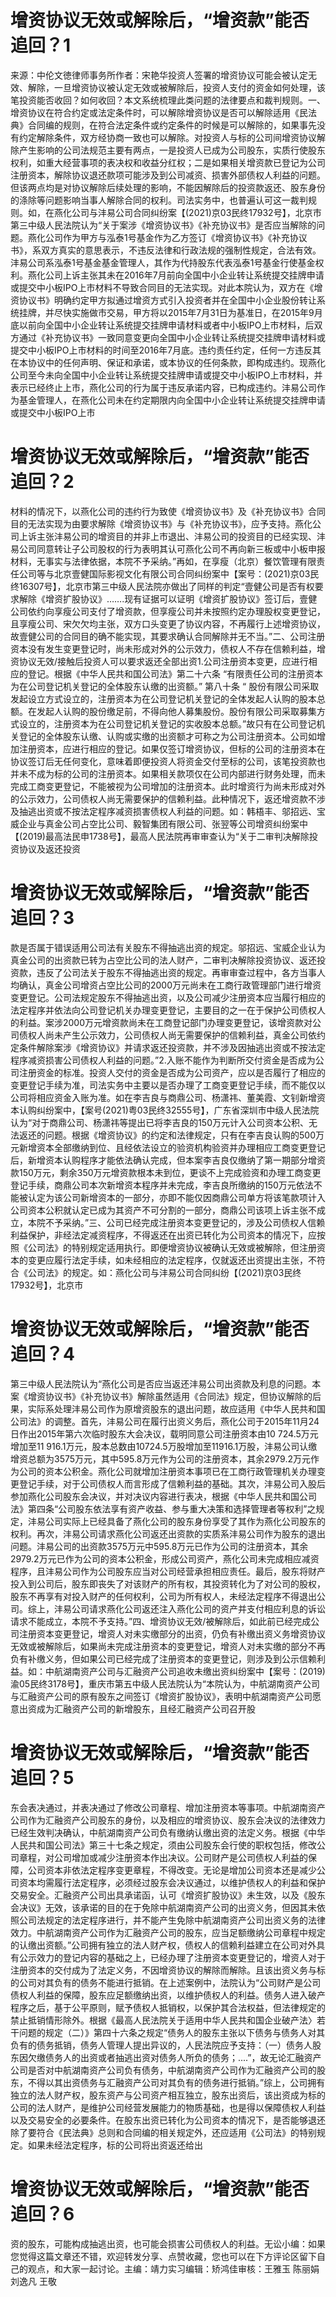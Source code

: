 # 增资协议无效或解除后，“增资款”能否追回？1

来源：中伦文徳律师事务所作者：宋艳华投资人签署的增资协议可能会被认定无效、解除，一旦增资协议被认定无效或被解除后，投资人支付的资金如何处理，该笔投资能否收回？如何收回？本文系统梳理此类问题的法律要点和裁判规则。一、增资协议在符合约定或法定条件时，可以解除增资协议是否可以解除适用《民法典》合同编的规则，在符合法定条件或约定条件的时候是可以解除的，如果事先没有约定解除条件，双方经协商一致也可以解除。对投资人与标的公司间增资协议解除产生影响的公司法规范主要有两点，一是投资人已成为公司股东，实质行使股东权利，如重大经营事项的表决权和收益分红权；二是如果相关增资款已登记为公司注册资本，解除协议退还款项可能涉及到公司减资、损害外部债权人利益的问题。但该两点均是对协议解除后续处理的影响，不能因解除后的投资款返还、股东身份的涤除等问题影响当事人解除合同的权利。司法实务中，也普遍认可这一裁判规则。如，在燕化公司与沣易公司合同纠纷案【(2021)京03民终17932号】，北京市第三中级人民法院认为“关于案涉《增资协议书》《补充协议书》是否应当解除的问题。燕化公司作为甲方与泓泰1号基金作为乙方签订《增资协议书》《补充协议书》，系双方真实的意思表示，不违反法律和行政法规的强制性规定，合法有效。沣易公司系泓泰1号基金基金管理人，其作为代持股东代表泓泰1号基金行使基金权利。燕化公司上诉主张其未在2016年7月前向全国中小企业转让系统提交挂牌申请或提交中小板IPO上市材料不导致合同目的无法实现。对此本院认为，双方在《增资协议书》明确约定甲方拟通过增资方式引入投资者并在全国中小企业股份转让系统挂牌，并尽快实施做市交易，甲方将以2015年7月31日为基准日，在2015年9月底以前向全国中小企业转让系统提交挂牌申请材料或者中小板IPO上市材料，后双方通过《补充协议书》一致同意变更向全国中小企业转让系统提交挂牌申请材料或提交中小板IPO上市材料的时间至2016年7月底。违约责任约定，任何一方违反其在本协议中的任何声明、保证和承诺，或本协议的任何条款，即构成违约。现燕化公司至今未向全国中小企业转让系统提交挂牌申请或提交中小板IPO上市材料，并表示已经终止上市，燕化公司的行为属于违反承诺内容，已构成违约。沣易公司作为基金管理人，在燕化公司未在约定期限内向全国中小企业转让系统提交挂牌申请或提交中小板IPO上市

# 增资协议无效或解除后，“增资款”能否追回？2

材料的情况下，以燕化公司的违约行为致使《增资协议书》及《补充协议书》合同目的无法实现为由要求解除《增资协议书》与《补充协议书》，应予支持。燕化公司上诉主张沣易公司的增资目的并非上市退出、沣易公司的投资目的已经实现、沣易公司同意转让子公司股权的行为表明其认可燕化公司不再向新三板或中小板申报材料，无事实与法律依据，本院不予采纳。”再如，在享瘦（北京）餐饮管理有限责任公司等与北京壹健国际影视文化有限公司合同纠纷案中【案号：(2021)京03民终16307号】，北京市第三中级人民法院亦做出了同样的判定“壹健公司是否有权要求解除《增资扩股协议》…….现有证据可以证明《增资扩股协议》签订后，壹健公司依约向享瘦公司支付了增资款，但享瘦公司并未按照约定办理股权变更登记，且享瘦公司、宋欠欠均主张，双方口头变更了协议内容，不再履行上述增资协议，故壹健公司的合同目的确不能实现，其要求确认合同解除并无不当。”二、公司注册资本没有发生变更登记时，尚未形成对外的公示效力，债权人不存在信赖利益，增资协议无效/接触后投资人可以要求返还全部出资1.公司注册资本变更，应进行相应的登记。根据《中华人民共和国公司法》第二十六条   “有限责任公司的注册资本为在公司登记机关登记的全体股东认缴的出资额。” 第八十条  “ 股份有限公司采取发起设立方式设立的，注册资本为在公司登记机关登记的全体发起人认购的股本总额。在发起人认购的股份缴足前，不得向他人募集股份。股份有限公司采取募集方式设立的，注册资本为在公司登记机关登记的实收股本总额。”故只有在公司登记机关登记的全体股东认缴、认购或实缴的出资额才可称之为公司注册资本。公司如增加注册资本，应进行相应的登记。如果仅签订增资协议，但标的公司的注册资本在协议签订后无任何变化，意味着即便投资人将资金交付至标的公司，该笔投资款也并未不成为标的公司的注册资本。如果相关款项仅在公司内部进行财务处理，而未完成工商变更登记，不能被视为公司增加的注册资本。此时增资行为尚未形成对外的公示效力，公司债权人尚无需要保护的信赖利益。此种情况下，返还增资款不涉及抽逃出资或不按法定程序减资损害债权人利益的问题。如：韩梧丰、邬招远、宝威企业与真金公司占空比公司、毅智集团有限公司、张翌等公司增资纠纷案中【(2019)最高法民申1738号】，最高人民法院再审审查认为“关于二审判决解除投资协议及返还投资

# 增资协议无效或解除后，“增资款”能否追回？3

款是否属于错误适用公司法有关股东不得抽逃出资的规定。邬招远、宝威企业认为真金公司的出资款已转为占空比公司的法人财产，二审判决解除投资协议、返还投资款，违反了公司法关于股东不得抽逃出资的规定。再审审查过程中，各方当事人均确认，真金公司增资占空比公司的2000万元尚未在工商行政管理部门进行增资变更登记。公司法规定股东不得抽逃出资，以及公司减少注册资本应当履行相应的法定程序并依法向公司登记机关办理变更登记，主要目的之一在于保护公司债权人的利益。案涉2000万元增资款尚未在工商登记部门办理变更登记，该增资款对公司债权人尚未产生公示效力，公司债权人尚无需要保护的信赖利益，真金公司依约定条件解除案涉《增资协议》并请求返还投资款，并不涉及因抽逃出资或不按法定程序减资损害公司债权人利益的问题。”2.入账不能作为判断所交付资金是否成为公司注册资金的标准。投资人交付的资金是否成为公司资产，应以是否履行了相应的变更登记手续为准，司法实务中主要以是否办理了工商变更登记手续，而不能仅以公司将相应资金入账为准。如在李吉良与商鼎公司、杨潇祎、董美霞、文钊新增资本认购纠纷案中，【案号(2021)粤03民终32555号】，广东省深圳市中级人民法院认为“对于商鼎公司、杨潇祎等提出已将李吉良的150万元计入公司资本公积、无法返还的问题。根据《增资协议》的约定和法律规定，只有在李吉良认购的500万元新增资本全部缴纳到位、且经依法设立的验资机构验资并办理相应工商变更登记后，新增资本认购程序才能依法确认完成，但本案李吉良仅缴纳了第一期部分增资款150万元，剩余350万元增资款根本未到位，更谈不上完成验资和办理工商变更登记手续，商鼎公司本次新增资本程序并未完成，李吉良所缴纳的150万元依法不能被认定为该公司新增资本的一部分，亦即不能仅因商鼎公司单方将该笔款项计入公司资本公积就认定已成为其资产不可分割的一部分，商鼎公司该项上诉主张不成立，本院不予采纳。”三、公司已经完成注册资本变更登记的，涉及公司债权人信赖利益保护，非经法定减资程序，不得返还在出资已转化为公司资本的情况下，应按照《公司法》的特别规定适用执行。即便增资协议被确认无效或被解除，但注册资本的变更应履行法定手续，如未经相应的法定程序，仅就返还出资提出主张，不符合《公司法》的规定。如：燕化公司与沣易公司合同纠纷【(2021)京03民终17932号】，北京市

# 增资协议无效或解除后，“增资款”能否追回？4

第三中级人民法院认为“燕化公司是否应当返还沣易公司出资款及利息的问题。本案《增资协议书》《补充协议书》解除虽然适用《合同法》规定，但协议解除的后果，实际系处理沣易公司作为原增资股东的退出问题，故应适用《中华人民共和国公司法》的调整。首先，沣易公司在履行出资义务后，燕化公司于2015年11月24日作出2015年第六次临时股东大会决议，载明同意公司注册资本由10 724.5万元增加至11 916.1万元，股本总数由10724.5万股增加至11916.1万股，沣易公司认缴增资总额为3575万元，其中595.8万元作为公司的注册资本，其余2979.2万元作为公司的资本公积金。燕化公司就增加注册资本事项已在工商行政管理机关办理变更登记手续，对于公司债权人而言形成了信赖利益的基础。其次，沣易公司入股后参加燕化公司股东会决议，并对决议内容进行表决，根据《中华人民共和国公司法》第四条“公司股东依法享有资产收益、参与重大决策和选择管理者等权利”之规定，沣易公司实际上已经具备了燕化公司的股东身份享受了其作为燕化公司股东的权利。再次，沣易公司请求燕化公司返还出资款的实质系沣易公司作为股东的退出问题。沣易公司的出资款3575万元中595.8万元已作为公司的注册资本，其余2979.2万元已作为公司的资本公积金，形成公司资产，燕化公司未完成相应减资程序，且沣易公司作为公司股东应当对公司经营承担相应责任。最后，股东将财产投入到公司后，股东即丧失了对该财产的所有权，其投资转化为了对公司的股权，股东不再享有对投入财产的任何权利，公司为所有权人，未经法定程序不得退出公司。综上，沣易公司请求燕化公司返还注入燕化公司的资产并支付相应利息的诉讼请求不能成立，本院不予支持。”四、增资协议无效/被解除后，如此前已经完成公司注册资本变更登记，增资人对未实缴部分的出资，仍负有补缴出资义务增资协议无效或被解除后，如果尚未完成注册资本的变更登记，增资人对未实缴的部分不再负有补缴义务，但如果公司已经完成了注册资本的变更登记，则涉及到公示信赖利益。如：中航湖南资产公司与汇融资产公司追收未缴出资纠纷案中【案号：(2019)渝05民终3178号】，重庆市第五中级人民法院认为“本院认为，中航湖南资产公司与汇融资产公司的原有股东之间签订《增资扩股协议》，表明中航湖南资产公司愿意出资成为汇融资产公司的新增股东，且经汇融资产公司召开股

# 增资协议无效或解除后，“增资款”能否追回？5

东会表决通过，并表决通过了修改公司章程、增加注册资本等事项。中航湖南资产公司作为汇融资产公司股东的身份，以及相应的增资协议、股东会决议的法律效力已经生效判决确认，中航湖南资产公司负有缴纳认缴出资的法定义务。根据《中华人民共和国公司法》第三十七条之规定，须由公司股东会行使的职权包括，修改公司章程，对公司增加或减少注册资本作出决议。公司财产是公司债权人利益的保障，公司资本非依法定程序变更章程，不得改变。无论是增加公司资本还是减少公司资本均需履行法定程序，必须经过股东会决议通过，以维护债权人的利益和保护交易安全。汇融资产公司出具承诺函，认可《增资扩股协议》未生效，以及《股东会决议》无效，该承诺的目的在于免除中航湖南资产公司的出资义务，但因其未依照公司法规定的法定程序进行，并不能产生免除中航湖南资产公司出资义务的法律效力。中航湖南资产公司作为汇融资产公司的股东，应当足额缴纳公司章程中规定的认缴出资额。”公司拥有独立的法人财产权，债权人的信赖利益建立在公司对外具有公示效力的登记内容的基础之上，已经办理了注册资本变更登记的，增资人对于注册资本的交付成为了法定义务，不因增资协议的解除而解除。且该出资义务与标的公司对其负有的债务不能进行抵销。在上述案例中，法院认为“公司财产是公司债权人利益的保障，股东应足额缴纳出资，以维护债权人的利益。债务人进入破产程序之后，基于公平原则，赋予债权人抵销权，以保护其合法权益，但法律规定的禁止抵销情形除外。根据《最高人民法院关于适用中华人民共和国企业破产法〉若干问题的规定（二）》第四十六条之规定“债务人的股东主张以下债务与债务人对其负有的债务抵销，债务人管理人提出异议的，人民法院应予支持：（一）债务人股东因欠缴债务人的出资或者抽逃出资对债务人所负的债务；....”，故无论汇融资产公司是否对中航湖南资产公司负有债务，中航湖南资产公司作为汇融资产公司的股东，不得以其出资债务与汇融资产公司对其负有的债务进行抵销。”综上，公司拥有独立的法人财产权，股东资产与公司资产相互独立，股东出资后，该出资成为标的公司的法人财产，是维护公司经营发展能力的物质基础，也是得以保障债权人利益以及交易安全的必要条件。在股东出资已转化为公司资本的情况下，是否能够退还除了要符合《民法典》总则和合同编的相关规定外，还应适用《公司法》的特别规定。如果未经法定程序，标的公司将出资返还给出

# 增资协议无效或解除后，“增资款”能否追回？6

资的股东，可能构成抽逃出资，也可能会损害公司债权人的利益。无讼小编：如果您觉得这篇文章还不错，欢迎转发分享、点赞收藏，您也可以在下方评论区留下自己的观点，和大家一起讨论。主编：靖力实习编辑：矫鸿佳审核：王雅玉 陈丽娟 刘逸凡 王敬

